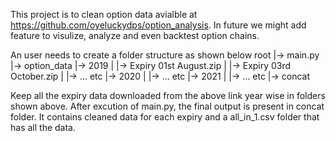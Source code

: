 This project is to clean option data avialble at https://github.com/oyeluckydps/option_analysis. In future we might add feature to visulize, analyze and even backtest option chains.

An user needs to create a folder structure as shown below
root
	|-> main.py
	|-> option_data
			|-> 2019
			|	|-> Expiry 01st August.zip
			|	|-> Expiry 03rd October.zip
			|	|-> ... etc
			|-> 2020
			|	|-> ... etc
			|-> 2021
			|	|-> ... etc
			|-> concat

Keep all the expiry data downloaded from the above link year wise in folders shown above. After excution of main.py, the final output is present in concat folder. It contains cleaned data for each expiry and a all_in_1.csv folder that has all the data.